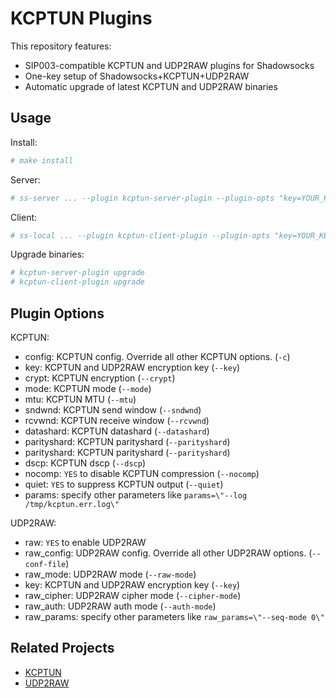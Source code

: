 # KCPTUN Plugins

This repository features:

* SIP003-compatible KCPTUN and UDP2RAW plugins for Shadowsocks
* One-key setup of Shadowsocks+KCPTUN+UDP2RAW
* Automatic upgrade of latest KCPTUN and UDP2RAW binaries

## Usage

Install:

```bash
# make install
```

Server:

```bash
# ss-server ... --plugin kcptun-server-plugin --plugin-opts "key=YOUR_KEY;raw=YES"
```

Client:

```bash
# ss-local ... --plugin kcptun-client-plugin --plugin-opts "key=YOUR_KEY;raw=YES"
```

Upgrade binaries:

```bash
# kcptun-server-plugin upgrade
# kcptun-client-plugin upgrade
```

## Plugin Options

KCPTUN:

* config: KCPTUN config. Override all other KCPTUN options. (``-c``)
* key: KCPTUN and UDP2RAW encryption key (``--key``)
* crypt: KCPTUN encryption (``--crypt``)
* mode: KCPTUN mode (``--mode``)
* mtu: KCPTUN MTU (``--mtu``)
* sndwnd: KCPTUN send window (``--sndwnd``)
* rcvwnd: KCPTUN receive window (``--rcvwnd``)
* datashard: KCPTUN datashard (``--datashard``)
* parityshard: KCPTUN parityshard (``--parityshard``)
* parityshard: KCPTUN parityshard (``--parityshard``)
* dscp: KCPTUN dscp (``--dscp``)
* nocomp: ``YES`` to disable KCPTUN compression (``--nocomp``)
* quiet: ``YES`` to suppress KCPTUN output (``--quiet``)
* params: specify other parameters like ``params=\"--log /tmp/kcptun.err.log\"``

UDP2RAW:

* raw: ``YES`` to enable UDP2RAW
* raw_config: UDP2RAW config. Override all other UDP2RAW options. (``--conf-file``)
* raw_mode: UDP2RAW mode (``--raw-mode``)
* key: KCPTUN and UDP2RAW encryption key (``--key``)
* raw_cipher: UDP2RAW cipher mode (``--cipher-mode``)
* raw_auth: UDP2RAW auth mode (``--auth-mode``)
* raw_params: specify other parameters like ``raw_params=\"--seq-mode 0\"``


## Related Projects

* [KCPTUN](https://github.com/xtaci/kcptun)
* [UDP2RAW](https://github.com/wangyu-/udp2raw-tunnel)
